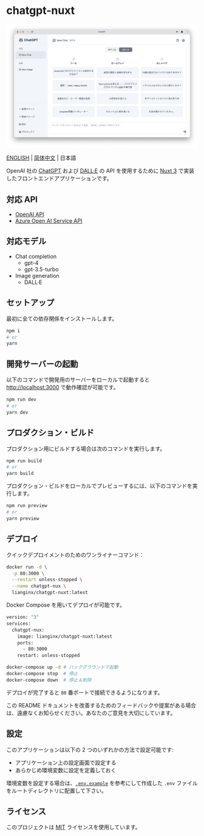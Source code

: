 # chatgpt-nuxt

![preview](/assets/preview-ja.png)

[ENGLISH](/README.md) | [简体中文](/docs/README-CN.md) | 日本語

OpenAI 社の [ChatGPT](https://openai.com/blog/chatgpt) および [DALL·E](https://openai.com/dall-e-2) の API を使用するために [Nuxt 3](https://nuxt.com/) で実装したフロントエンドアプリケーションです。

## 対応 API

- [OpenAI API](https://openai.com/blog/openai-api)
- [Azure Open AI Service API](https://learn.microsoft.com/ja-jp/azure/cognitive-services/openai/reference)

## 対応モデル

- Chat completion
  - gpt-4
  - gpt-3.5-turbo
- Image generation
  - DALL·E

## セットアップ

最初に全ての依存関係をインストールします。

```bash
npm i
# or
yarn
```

## 開発サーバーの起動

以下のコマンドで開発用のサーバーをローカルで起動すると <http://localhost:3000> で動作確認が可能です。

```bash
npm run dev
# or
yarn dev
```

## プロダクション・ビルド

プロダクション用にビルドする場合は次のコマンドを実行します。

```bash
npm run build
# or
yarn build
```

プロダクション・ビルドをローカルでプレビューするには、以下のコマンドを実行します。

```bash
npm run preview
# or
yarn preview
```

## デプロイ

クイックデプロイメントのためのワンライナーコマンド：

```bash
docker run -d \
  -p 80:3000 \
  --restart unless-stopped \
  --name chatgpt-nux \
  lianginx/chatgpt-nuxt:latest
```

Docker Compose を用いてデプロイが可能です。

```bash
version: "3"
services:
  chatgpt-nux:
    image: lianginx/chatgpt-nuxt:latest
    ports:
      - 80:3000
    restart: unless-stopped
```

```bash
docker-compose up -d # バックグラウンドで起動
docker-compose stop  # 停止
docker-compose down  # 停止＆削除
```

デプロイが完了すると `80` 番ポートで接続できるようになります。

この README ドキュメントを改善するためのフィードバックや提案がある場合は、遠慮なくお知らせください。あなたのご意見を大切にしています。

## 設定

このアプリケーションは以下の 2 つのいずれかの方法で設定可能です:

- アプリケーション上の設定画面で設定する
- あらかじめ環境変数に設定を定義しておく

環境変数を設定する場合は、[`.env.example`](/.env.example) を参考にして作成した `.env` ファイルをルートディレクトリに配置して下さい。

## ライセンス

このプロジェクトは [MIT](/LICENSE) ライセンスを使用しています。
